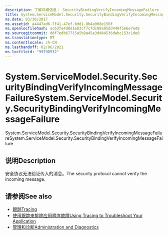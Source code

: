 ```yaml
---
description: 了解详细信息： SecurityBindingVerifyIncomingMessageFailure
title: System.ServiceModel.Security.SecurityBindingVerifyIncomingMessageFailure
ms.date: 03/30/2017
ms.assetid: a4447ad6-7f41-47ef-bdd1-8b4a908e156f
ms.openlocfilehash: ac63fe4d8d1e83cf7cfdc08a95dd440f5e6e7ed8
ms.sourcegitcommit: ddf7edb67715a5b9a45e3dd44536dabc153c1de0
ms.translationtype: MT
ms.contentlocale: zh-CN
ms.lasthandoff: 02/06/2021
ms.locfileid: "99798532"
---
```

# <a name="systemservicemodelsecuritysecuritybindingverifyincomingmessagefailure"></a><span data-ttu-id="028da-103">System.ServiceModel.Security.SecurityBindingVerifyIncomingMessageFailure</span><span class="sxs-lookup"><span data-stu-id="028da-103">System.ServiceModel.Security.SecurityBindingVerifyIncomingMessageFailure</span></span>

<span data-ttu-id="028da-104">System.ServiceModel.Security.SecurityBindingVerifyIncomingMessageFailure</span><span class="sxs-lookup"><span data-stu-id="028da-104">System.ServiceModel.Security.SecurityBindingVerifyIncomingMessageFailure</span></span>  
  
## <a name="description"></a><span data-ttu-id="028da-105">说明</span><span class="sxs-lookup"><span data-stu-id="028da-105">Description</span></span>  

 <span data-ttu-id="028da-106">安全协议无法验证传入的消息。</span><span class="sxs-lookup"><span data-stu-id="028da-106">The security protocol cannot verify the incoming message.</span></span>  
  
## <a name="see-also"></a><span data-ttu-id="028da-107">请参阅</span><span class="sxs-lookup"><span data-stu-id="028da-107">See also</span></span>

- [<span data-ttu-id="028da-108">跟踪</span><span class="sxs-lookup"><span data-stu-id="028da-108">Tracing</span></span>](index.md)
- [<span data-ttu-id="028da-109">使用跟踪来排除应用程序故障</span><span class="sxs-lookup"><span data-stu-id="028da-109">Using Tracing to Troubleshoot Your Application</span></span>](using-tracing-to-troubleshoot-your-application.md)
- [<span data-ttu-id="028da-110">管理和诊断</span><span class="sxs-lookup"><span data-stu-id="028da-110">Administration and Diagnostics</span></span>](../index.md)
